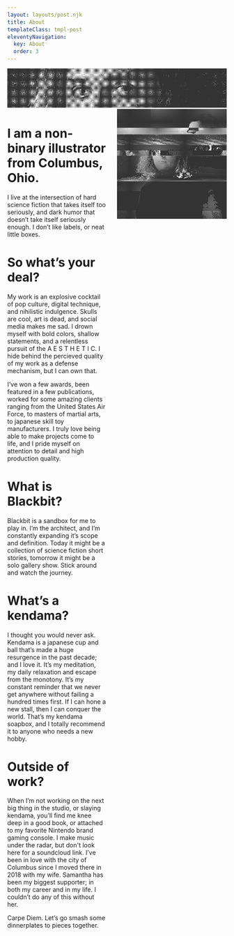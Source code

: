 ```yaml
---
layout: layouts/post.njk
title: About
templateClass: tmpl-post
eleventyNavigation:
  key: About
  order: 3
---
```


<div class="container">
<img src="/img/pfpditherbanner.png"/>
</div>
<div class="container" style="display: grid;grid-template-columns: .45fr .5fr;justify-content: space-between">
<div>

# I am a non-binary illustrator from Columbus, Ohio.

I live at the intersection of hard science fiction that takes itself too seriously, and dark humor that doesn’t take itself seriously enough. I don’t like labels, or neat little boxes.

# So what’s your deal?

My work is an explosive cocktail of pop culture, digital technique, and nihilistic indulgence. Skulls are cool, art is dead, and social media makes me sad. I drown myself with bold colors, shallow statements, and a relentless pursuit of the A E S T H E T I C. I hide behind the percieved quality of my work as a defense mechanism, but I can own that.

I’ve won a few awards, been featured in a few publications, worked for some amazing clients ranging from the United States Air Force, to masters of martial arts, to japanese skill toy manufacturers. I truly love being able to make projects come to life, and I pride myself on attention to detail and high production quality.

# What is Blackbit?

Blackbit is a sandbox for me to play in. I’m the architect, and I’m constantly expanding it’s scope and definition. Today it might be a collection of science fiction short stories, tomorrow it might be a solo gallery show. Stick around and watch the journey.

# What’s a kendama?

I thought you would never ask. Kendama is a japanese cup and ball that’s made a huge resurgence in the past decade; and I ​love​ it. It’s my meditation, my daily relaxation and escape from the monotony. It’s my constant reminder that we never get anywhere without failing a hundred times first. If I can hone a new stall, then I can conquer the world. That’s my kendama soapbox, and I totally recommend it to anyone who needs a new hobby.

# Outside of work?

When I’m not working on the next big thing in the studio, or slaying kendama, you’ll find me knee deep in a good book, or attached to my favorite Nintendo brand gaming console. I make music under the radar, but don't look here for a soundcloud link. I’ve been in love with the city of Columbus since I moved there in 2018 with my wife. Samantha has been my biggest supporter; in both my career and in my life. I couldn’t do any of this without her.

Carpe Diem. Let’s go smash some dinnerplates to pieces together.

</div>
<img src="/img/pfpdither.png" style="width:100%"/>
</div>
